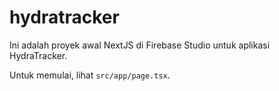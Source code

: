 # hydratracker

Ini adalah proyek awal NextJS di Firebase Studio untuk aplikasi HydraTracker.

Untuk memulai, lihat `src/app/page.tsx`.
